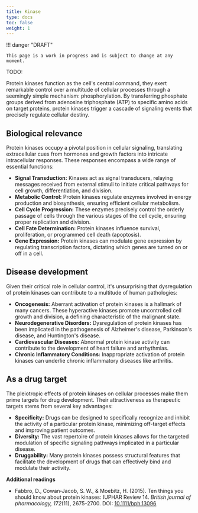 ```yaml
---
title: Kinase
type: docs
toc: false
weight: 1
---
```


!!! danger "DRAFT"

    This page is a work in progress and is subject to change at any moment.

TODO:

Protein kinases function as the cell's central command, they exert remarkable control over a multitude of cellular processes through a seemingly simple mechanism: phosphorylation.
By transferring phosphate groups derived from adenosine triphosphate (ATP) to specific amino acids on target proteins, protein kinases trigger a cascade of signaling events that precisely regulate cellular destiny.

## Biological relevance

Protein kinases occupy a pivotal position in cellular signaling, translating extracellular cues from hormones and growth factors into intricate intracellular responses.
These responses encompass a wide range of essential functions:

-   **Signal Transduction:** Kinases act as signal transducers, relaying messages received from external stimuli to initiate critical pathways for cell growth, differentiation, and division.
-   **Metabolic Control:** Protein kinases regulate enzymes involved in energy production and biosynthesis, ensuring efficient cellular metabolism.
-   **Cell Cycle Progression:** These enzymes precisely control the orderly passage of cells through the various stages of the cell cycle, ensuring proper replication and division.
-   **Cell Fate Determination:** Protein kinases influence survival, proliferation, or programmed cell death (apoptosis).
-   **Gene Expression:** Protein kinases can modulate gene expression by regulating transcription factors, dictating which genes are turned on or off in a cell.

## Disease development

Given their critical role in cellular control, it's unsurprising that dysregulation of protein kinases can contribute to a multitude of human pathologies:

-   **Oncogenesis:** Aberrant activation of protein kinases is a hallmark of many cancers. These hyperactive kinases promote uncontrolled cell growth and division, a defining characteristic of the malignant state.
-   **Neurodegenerative Disorders:** Dysregulation of protein kinases has been implicated in the pathogenesis of Alzheimer's disease, Parkinson's disease, and Huntington's disease.
-   **Cardiovascular Diseases:** Abnormal protein kinase activity can contribute to the development of heart failure and arrhythmias.
-   **Chronic Inflammatory Conditions:** Inappropriate activation of protein kinases can underlie chronic inflammatory diseases like arthritis.

## As a drug target

The pleiotropic effects of protein kinases on cellular processes make them prime targets for drug development.
Their attractiveness as therapeutic targets stems from several key advantages:

-   **Specificity:** Drugs can be designed to specifically recognize and inhibit the activity of a particular protein kinase, minimizing off-target effects and improving patient outcomes.
-   **Diversity:** The vast repertoire of protein kinases allows for the targeted modulation of specific signaling pathways implicated in a particular disease.
-   **Druggability:** Many protein kinases possess structural features that facilitate the development of drugs that can effectively bind and modulate their activity.

**Additional readings**

-   Fabbro, D., Cowan‐Jacob, S. W., & Moebitz, H. (2015). Ten things you should know about protein kinases: IUPHAR Review 14. *British journal of pharmacology, 172*(11), 2675-2700. DOI: [10.1111/bph.13096](https://doi.org/10.1111/bph.13096)
